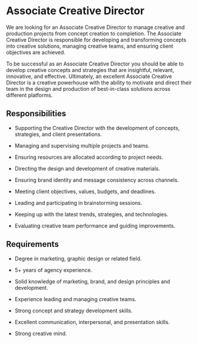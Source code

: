 # Associate Creative Director

We are looking for an Associate Creative Director to manage creative and production projects from concept creation to completion. The Associate Creative Director is responsible for developing and transforming concepts into creative solutions, managing creative teams, and ensuring client objectives are achieved.

To be successful as an Associate Creative Director you should be able to develop creative concepts and strategies that are insightful, relevant, innovative, and effective. Ultimately, an excellent Associate Creative Director is a creative powerhouse with the ability to motivate and direct their team in the design and production of best-in-class solutions across different platforms.

## Responsibilities

* Supporting the Creative Director with the development of concepts, strategies, and client presentations.

* Managing and supervising multiple projects and teams.

* Ensuring resources are allocated according to project needs.

* Directing the design and development of creative materials.

* Ensuring brand identity and message consistency across channels.

* Meeting client objectives, values, budgets, and deadlines.

* Leading and participating in brainstorming sessions.

* Keeping up with the latest trends, strategies, and technologies.

* Evaluating creative team performance and guiding improvements.

## Requirements

* Degree in marketing, graphic design or related field.

* 5+ years of agency experience.

* Solid knowledge of marketing, brand, and design principles and development.

* Experience leading and managing creative teams.

* Strong concept and strategy development skills.

* Excellent communication, interpersonal, and presentation skills.

* Strong creative mind.

